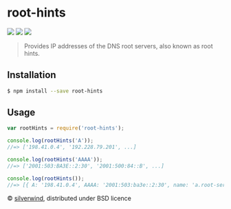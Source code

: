 # root-hints
[![](https://img.shields.io/npm/v/root-hints.svg?style=flat)](https://www.npmjs.org/package/root-hints) [![](https://img.shields.io/npm/dm/root-hints.svg)](https://www.npmjs.org/package/root-hints) [![](https://api.travis-ci.org/silverwind/root-hints.svg?style=flat)](https://travis-ci.org/silverwind/root-hints)
> Provides IP addresses of the DNS root servers, also known as root hints.

## Installation

```sh
$ npm install --save root-hints
```

## Usage

```js
var rootHints = require('root-hints');

console.log(rootHints('A'));
//=> ['198.41.0.4', '192.228.79.201', ...]

console.log(rootHints('AAAA'));
//=> ['2001:503:BA3E::2:30', '2001:500:84::B', ...]

console.log(rootHints());
//=> [{ A: '198.41.0.4', AAAA: '2001:503:ba3e::2:30', name: 'a.root-servers.net' }, ...]
```

© [silverwind](https://github.com/silverwind), distributed under BSD licence
